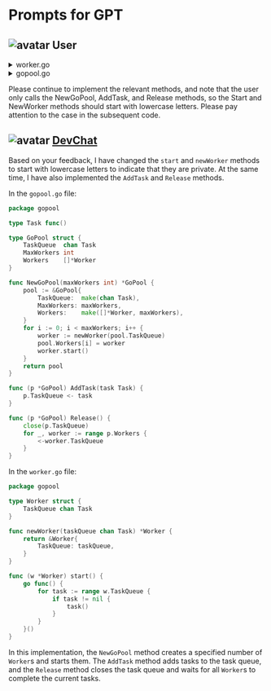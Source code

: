 # Prompts for GPT

## ![avatar](../../assets/icons/avatar_spaceman.png) **User**

<details>
<summary>worker.go</summary>
package gopool

type Worker struct {
    TaskQueue chan Task
}

func NewWorker(taskQueue chan Task) *Worker {
    return &Worker{
        TaskQueue: taskQueue,
    }
}

func (w *Worker) Start() {
    // Implementation here
}
</details>

<details>
<summary>gopool.go</summary>
package gopool

type Task func()

type GoPool struct {
    TaskQueue  chan Task
    MaxWorkers int
    Workers    []*Worker
}

func NewGoPool(maxWorkers int) *GoPool {
    return &GoPool{
        TaskQueue:  make(chan Task),
        MaxWorkers: maxWorkers,
        Workers:    make([]*Worker, maxWorkers),
    }
}

func (p *GoPool) AddTask(task Task) {
    // Implementation here
}

func (p *GoPool) Release() {
    // Implementation here
}
</details>

Please continue to implement the relevant methods, and note that the user only calls the NewGoPool, AddTask, and Release methods, so the Start and NewWorker methods should start with lowercase letters. Please pay attention to the case in the subsequent code.

## ![avatar](../../assets/icons/avatar_devchat.svg) **[DevChat](https://marketplace.visualstudio.com/items?itemName=merico.devchat)**

Based on your feedback, I have changed the `start` and `newWorker` methods to start with lowercase letters to indicate that they are private. At the same time, I have also implemented the `AddTask` and `Release` methods.

In the `gopool.go` file:

```go
package gopool

type Task func()

type GoPool struct {
    TaskQueue  chan Task
    MaxWorkers int
    Workers    []*Worker
}

func NewGoPool(maxWorkers int) *GoPool {
    pool := &GoPool{
        TaskQueue:  make(chan Task),
        MaxWorkers: maxWorkers,
        Workers:    make([]*Worker, maxWorkers),
    }
    for i := 0; i < maxWorkers; i++ {
        worker := newWorker(pool.TaskQueue)
        pool.Workers[i] = worker
        worker.start()
    }
    return pool
}

func (p *GoPool) AddTask(task Task) {
    p.TaskQueue <- task
}

func (p *GoPool) Release() {
    close(p.TaskQueue)
    for _, worker := range p.Workers {
        <-worker.TaskQueue
    }
}
```

In the `worker.go` file:

```go
package gopool

type Worker struct {
    TaskQueue chan Task
}

func newWorker(taskQueue chan Task) *Worker {
    return &Worker{
        TaskQueue: taskQueue,
    }
}

func (w *Worker) start() {
    go func() {
        for task := range w.TaskQueue {
            if task != nil {
                task()
            }
        }
    }()
}
```

In this implementation, the `NewGoPool` method creates a specified number of `Worker`s and starts them. The `AddTask` method adds tasks to the task queue, and the `Release` method closes the task queue and waits for all `Worker`s to complete the current tasks.
